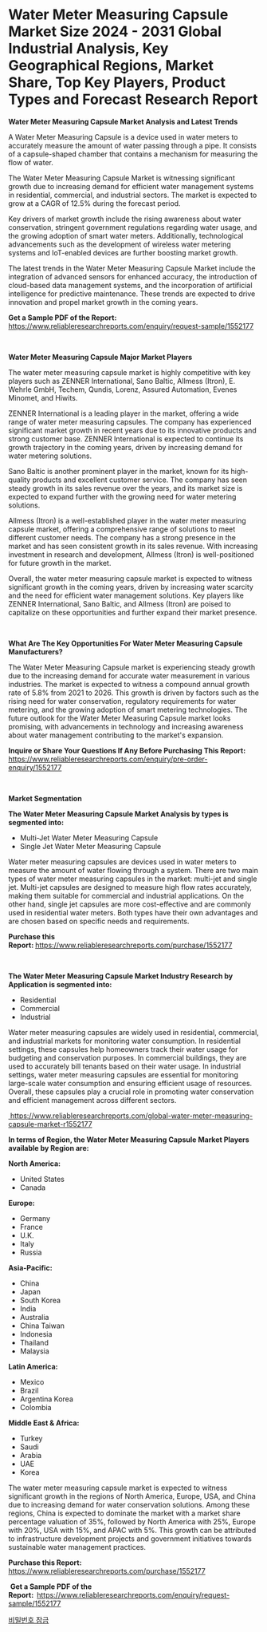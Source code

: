 <p><h1>Water Meter Measuring Capsule Market Size 2024 - 2031 Global Industrial Analysis, Key Geographical Regions, Market Share, Top Key Players, Product Types and Forecast Research Report</h1></p><p><strong>Water Meter Measuring Capsule Market Analysis and Latest Trends</strong></p>
<p><p>A Water Meter Measuring Capsule is a device used in water meters to accurately measure the amount of water passing through a pipe. It consists of a capsule-shaped chamber that contains a mechanism for measuring the flow of water.</p><p>The Water Meter Measuring Capsule Market is witnessing significant growth due to increasing demand for efficient water management systems in residential, commercial, and industrial sectors. The market is expected to grow at a CAGR of 12.5% during the forecast period.</p><p>Key drivers of market growth include the rising awareness about water conservation, stringent government regulations regarding water usage, and the growing adoption of smart water meters. Additionally, technological advancements such as the development of wireless water metering systems and IoT-enabled devices are further boosting market growth.</p><p>The latest trends in the Water Meter Measuring Capsule Market include the integration of advanced sensors for enhanced accuracy, the introduction of cloud-based data management systems, and the incorporation of artificial intelligence for predictive maintenance. These trends are expected to drive innovation and propel market growth in the coming years.</p></p>
<p><strong>Get a Sample PDF of the Report:&nbsp;</strong> <a href="https://www.reliableresearchreports.com/enquiry/request-sample/1552177">https://www.reliableresearchreports.com/enquiry/request-sample/1552177</a></p>
<p>&nbsp;</p>
<p><strong>Water Meter Measuring Capsule Major Market Players</strong></p>
<p><p>The water meter measuring capsule market is highly competitive with key players such as ZENNER International, Sano Baltic, Allmess (Itron), E. Wehrle GmbH, Techem, Qundis, Lorenz, Assured Automation, Evenes Minomet, and Hiwits.</p><p>ZENNER International is a leading player in the market, offering a wide range of water meter measuring capsules. The company has experienced significant market growth in recent years due to its innovative products and strong customer base. ZENNER International is expected to continue its growth trajectory in the coming years, driven by increasing demand for water metering solutions.</p><p>Sano Baltic is another prominent player in the market, known for its high-quality products and excellent customer service. The company has seen steady growth in its sales revenue over the years, and its market size is expected to expand further with the growing need for water metering solutions.</p><p>Allmess (Itron) is a well-established player in the water meter measuring capsule market, offering a comprehensive range of solutions to meet different customer needs. The company has a strong presence in the market and has seen consistent growth in its sales revenue. With increasing investment in research and development, Allmess (Itron) is well-positioned for future growth in the market.</p><p>Overall, the water meter measuring capsule market is expected to witness significant growth in the coming years, driven by increasing water scarcity and the need for efficient water management solutions. Key players like ZENNER International, Sano Baltic, and Allmess (Itron) are poised to capitalize on these opportunities and further expand their market presence.</p></p>
<p>&nbsp;</p>
<p><strong>What Are The Key Opportunities For Water Meter Measuring Capsule Manufacturers?</strong></p>
<p><p>The Water Meter Measuring Capsule market is experiencing steady growth due to the increasing demand for accurate water measurement in various industries. The market is expected to witness a compound annual growth rate of 5.8% from 2021 to 2026. This growth is driven by factors such as the rising need for water conservation, regulatory requirements for water metering, and the growing adoption of smart metering technologies. The future outlook for the Water Meter Measuring Capsule market looks promising, with advancements in technology and increasing awareness about water management contributing to the market's expansion.</p></p>
<p><strong>Inquire or Share Your Questions If Any Before Purchasing This Report:</strong> <a href="https://www.reliableresearchreports.com/enquiry/pre-order-enquiry/1552177">https://www.reliableresearchreports.com/enquiry/pre-order-enquiry/1552177</a></p>
<p>&nbsp;</p>
<p><strong>Market Segmentation</strong></p>
<p><strong>The Water Meter Measuring Capsule Market Analysis by types is segmented into:</strong></p>
<p><ul><li>Multi-Jet Water Meter Measuring Capsule</li><li>Single Jet Water Meter Measuring Capsule</li></ul></p>
<p><p>Water meter measuring capsules are devices used in water meters to measure the amount of water flowing through a system. There are two main types of water meter measuring capsules in the market: multi-jet and single jet. Multi-jet capsules are designed to measure high flow rates accurately, making them suitable for commercial and industrial applications. On the other hand, single jet capsules are more cost-effective and are commonly used in residential water meters. Both types have their own advantages and are chosen based on specific needs and requirements.</p></p>
<p><strong>Purchase this Report:&nbsp;</strong><a href="https://www.reliableresearchreports.com/purchase/1552177">https://www.reliableresearchreports.com/purchase/1552177</a></p>
<p>&nbsp;</p>
<p><strong>The Water Meter Measuring Capsule Market Industry Research by Application is segmented into:</strong></p>
<p><ul><li>Residential</li><li>Commercial</li><li>Industrial</li></ul></p>
<p><p>Water meter measuring capsules are widely used in residential, commercial, and industrial markets for monitoring water consumption. In residential settings, these capsules help homeowners track their water usage for budgeting and conservation purposes. In commercial buildings, they are used to accurately bill tenants based on their water usage. In industrial settings, water meter measuring capsules are essential for monitoring large-scale water consumption and ensuring efficient usage of resources. Overall, these capsules play a crucial role in promoting water conservation and efficient management across different sectors.</p></p>
<p><a href="https://www.reliableresearchreports.com/global-water-meter-measuring-capsule-market-r1552177">&nbsp;https://www.reliableresearchreports.com/global-water-meter-measuring-capsule-market-r1552177</a></p>
<p><strong>In terms of Region, the Water Meter Measuring Capsule Market Players available by Region are:</strong></p>
<p>
    <p> <strong> North America: </strong>
        <ul>
            <li>United States</li>
            <li>Canada</li>
        </ul>
        </p> 
    <p> <strong> Europe: </strong>
        <ul>
            <li>Germany</li>
            <li>France</li>
            <li>U.K.</li>
            <li>Italy</li>
            <li>Russia</li>
        </ul>
        </p> 
    <p> <strong> Asia-Pacific: </strong>
        <ul>
            <li>China</li>
            <li>Japan</li>
            <li>South Korea</li>
            <li>India</li>
            <li>Australia</li>
            <li>China Taiwan</li>
            <li>Indonesia</li>
            <li>Thailand</li>
            <li>Malaysia</li>
        </ul>
        </p> 
    <p> <strong> Latin America: </strong>
        <ul>
            <li>Mexico</li>
            <li>Brazil</li>
            <li>Argentina Korea</li>
            <li>Colombia</li>
        </ul>
        </p> 
    <p> <strong> Middle East & Africa: </strong>
        <ul>
            <li>Turkey</li>
            <li>Saudi</li>
            <li>Arabia</li>
            <li>UAE</li>
            <li>Korea</li>
        </ul>
    </p>
    </p>
<p><p>The water meter measuring capsule market is expected to witness significant growth in the regions of North America, Europe, USA, and China due to increasing demand for water conservation solutions. Among these regions, China is expected to dominate the market with a market share percentage valuation of 35%, followed by North America with 25%, Europe with 20%, USA with 15%, and APAC with 5%. This growth can be attributed to infrastructure development projects and government initiatives towards sustainable water management practices.</p></p>
<p><strong>Purchase this Report: </strong><a href="https://www.reliableresearchreports.com/purchase/1552177">https://www.reliableresearchreports.com/purchase/1552177</a></p>
<p>&nbsp;<strong>Get a Sample PDF of the Report:&nbsp;&nbsp;</strong><a href="https://www.reliableresearchreports.com/enquiry/request-sample/1552177">https://www.reliableresearchreports.com/enquiry/request-sample/1552177</a></p>
<p><strong></strong></p>
<p><p><a href="https://github.com/anton65482023/Market-Research-Report-List-1/blob/main/868053336089.md">비밀번호 잠금</a></p></p>